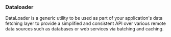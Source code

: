 ### Dataloader

DataLoader is a generic utility to be used as part of your application's data fetching layer to provide a simplified and consistent API over various remote data sources such as databases or web services via batching and caching.